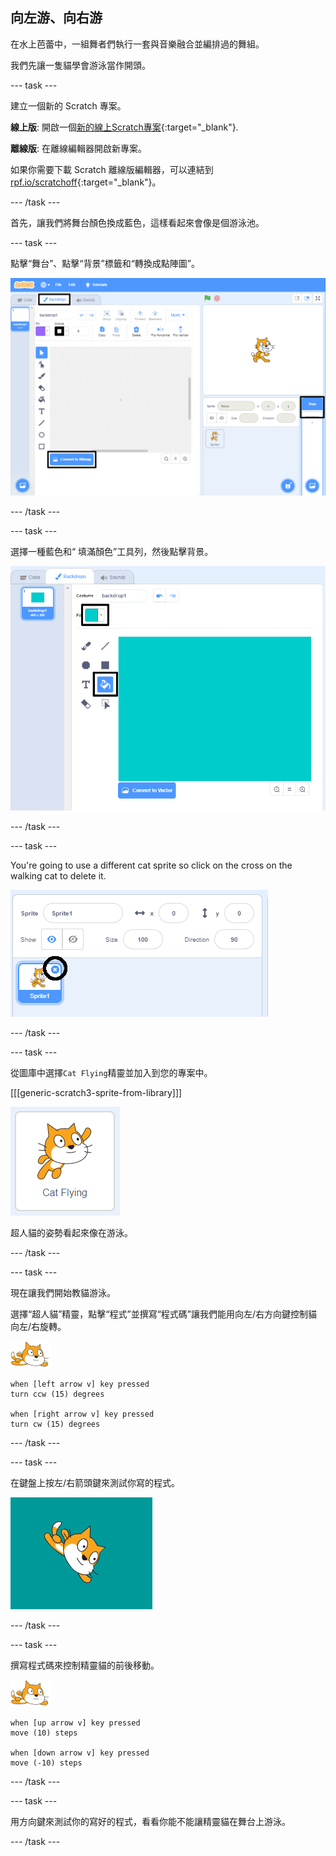 ## 向左游、向右游

在水上芭蕾中，一組舞者們執行一套與音樂融合並編排過的舞組。

我們先讓一隻貓學會游泳當作開頭。

--- task ---

建立一個新的 Scratch 專案。

**線上版**: 開啟一個[新的線上Scratch專案](http://rpf.io/scratchnew){:target="_blank"}.

**離線版**: 在離線編輯器開啟新專案。

如果你需要下載 Scratch 離線版編輯器，可以連結到 [rpf.io/scratchoff](http://rpf.io/scratchoff){:target="_blank"}。

--- /task ---

首先，讓我們將舞台顏色換成藍色，這樣看起來會像是個游泳池。

--- task ---

點擊“舞台”、點擊“背景”標籤和“轉換成點陣圖”。

![強調儲存舞台螢幕，背景，並轉換為點陣圖](images/swim-select-backdrop.png)

--- /task ---

--- task ---

選擇一種藍色和“ 填滿顏色”工具列，然後點擊背景。

![選擇背景和填充工具](images/swim-fill.png)

--- /task ---

--- task ---

You're going to use a different cat sprite so click on the cross on the walking cat to delete it.

![選擇刪除選單](images/swim-delete.png)

--- /task ---

--- task ---

從圖庫中選擇` Cat Flying `精靈並加入到您的專案中。

[[[generic-scratch3-sprite-from-library]]]

![強調超人精靈貓](images/swim-sprite.png)

超人貓的姿勢看起來像在游泳。

--- /task ---

--- task ---

現在讓我們開始教貓游泳。

選擇“超人貓”精靈，點擊“程式”並撰寫“程式碼”讓我們能用向左/右方向鍵控制貓向左/右旋轉。

![水上精靈貓](images/swimmer-sprite.png)

```blocks3
when [left arrow v] key pressed
turn ccw (15) degrees

when [right arrow v] key pressed
turn cw (15) degrees
```

--- /task ---

--- task ---

在鍵盤上按左/右箭頭鍵來測試你寫的程式。

![向右旋轉的精靈貓](images/swim-right.png)

--- /task ---

--- task ---

撰寫程式碼來控制精靈貓的前後移動。

![水上精靈貓](images/swimmer-sprite.png)

```blocks3
when [up arrow v] key pressed
move (10) steps

when [down arrow v] key pressed
move (-10) steps 
```

--- /task ---

--- task ---

用方向鍵來測試你的寫好的程式，看看你能不能讓精靈貓在舞台上游泳。

--- /task ---
